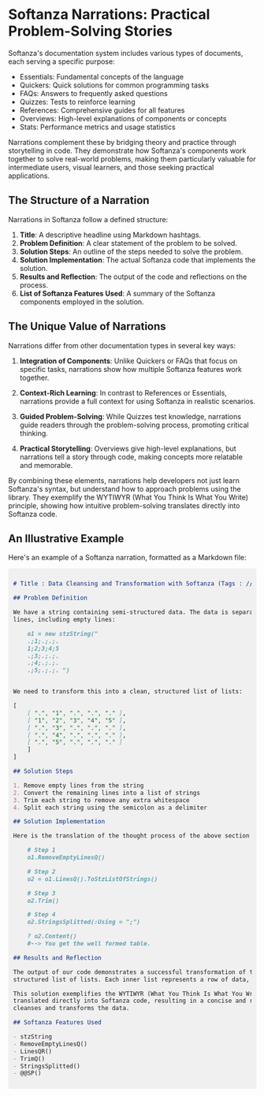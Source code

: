 # Softanza Narrations: Practical Problem-Solving Stories

Softanza's documentation system includes various types of documents, each serving a specific purpose:

- Essentials: Fundamental concepts of the language
- Quickers: Quick solutions for common programming tasks
- FAQs: Answers to frequently asked questions
- Quizzes: Tests to reinforce learning
- References: Comprehensive guides for all features
- Overviews: High-level explanations of components or concepts
- Stats: Performance metrics and usage statistics

Narrations complement these by bridging theory and practice through storytelling in code. They demonstrate how Softanza's components work together to solve real-world problems, making them particularly valuable for intermediate users, visual learners, and those seeking practical applications.

## The Structure of a Narration

Narrations in Softanza follow a defined structure:

1. **Title**: A descriptive headline using Markdown hashtags.
2. **Problem Definition**: A clear statement of the problem to be solved.
3. **Solution Steps**: An outline of the steps needed to solve the problem.
4. **Solution Implementation**: The actual Softanza code that implements the solution.
5. **Results and Reflection**: The output of the code and reflections on the process.
6. **List of Softanza Features Used**: A summary of the Softanza components employed in the solution.

## The Unique Value of Narrations

Narrations differ from other documentation types in several key ways:

1. **Integration of Components**: Unlike Quickers or FAQs that focus on specific tasks, narrations show how multiple Softanza features work together.

2. **Context-Rich Learning**: In contrast to References or Essentials, narrations provide a full context for using Softanza in realistic scenarios.

3. **Guided Problem-Solving**: While Quizzes test knowledge, narrations guide readers through the problem-solving process, promoting critical thinking.

4. **Practical Storytelling**: Overviews give high-level explanations, but narrations tell a story through code, making concepts more relatable and memorable.

By combining these elements, narrations help developers not just learn Softanza's syntax, but understand how to approach problems using the library. They exemplify the WYTIWYR (What You Think Is What You Write) principle, showing how intuitive problem-solving translates directly into Softanza code.

## An Illustrative Example

Here's an example of a Softanza narration, formatted as a Markdown file:

<div style="background-color: #f0f0f0; padding: 10px; border-radius: 5px;">

```markdown
# Title : Data Cleansing and Transformation with Softanza (Tags : //narration //data-cleansing //data-transformation)

## Problem Definition

We have a string containing semi-structured data. The data is separated by semicolons and spread across multiple
lines, including empty lines:

	o1 = new stzString("
	.;1;.;.;.
	1;2;3;4;5
	.;3;.;.;.
	.;4;.;.;.
	.;5;.;.;. ")


We need to transform this into a clean, structured list of lists:

[
	[ ".", "1", ".", ".", "." ],
	[ "1", "2", "3", "4", "5" ],
	[ ".", "3", ".", ".", "." ],
	[ ".", "4", ".", ".", "." ],
	[ ".", "5", ".", ".", "." ]
	]
]

## Solution Steps

1. Remove empty lines from the string
2. Convert the remaining lines into a list of strings
3. Trim each string to remove any extra whitespace
4. Split each string using the semicolon as a delimiter

## Solution Implementation

Here is the translation of the thought process of the above section in Softanza:

	# Step 1
	o1.RemoveEmptyLinesQ()

	# Step 2
	o2 = o1.LinesQ().ToStzListOfStrings()

	# Step 3
	o2.Trim()

	# Step 4
	o2.StringsSplitted(:Using = ";")

	? o2.Content()
	#--> You get the well formed table.

## Results and Reflection

The output of our code demonstrates a successful transformation of the semi-structured data into a clean,
structured list of lists. Each inner list represents a row of data, with empty cells represented by dots.

This solution exemplifies the WYTIWYR (What You Think Is What You Write) principle. Our thought process
translated directly into Softanza code, resulting in a concise and readable solution that effectively
cleanses and transforms the data.

## Softanza Features Used

- stzString
- RemoveEmptyLinesQ()
- LinesQR()
- TrimQ()
- StringsSplitted()
- @@SP()
```
